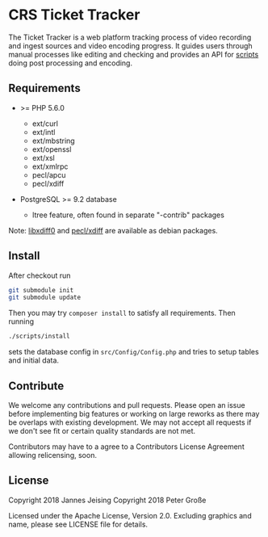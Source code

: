 CRS Ticket Tracker
==================

The Ticket Tracker is a web platform tracking process of video recording and
ingest sources and video encoding progress. It guides users through manual processes like editing and checking and provides an API for [scripts](https://github.com/crs-tools/crs-scripts) doing post processing and encoding.


Requirements
------------

- \>= PHP 5.6.0
  - ext/curl
  - ext/intl
  - ext/mbstring
  - ext/openssl
  - ext/xsl
  - ext/xmlrpc
  - pecl/apcu
  - pecl/xdiff

- PostgreSQL >= 9.2 database
  - ltree feature, often found in separate "-contrib" packages

Note: [libxdiff0](https://github.com/a-tze/libxdiff ) and [pecl/xdiff](https://github.com/a-tze/php5-xdiff) are available as debian packages.


Install
-------
After checkout run

```bash
git submodule init
git submodule update
```

Then you may try `composer install` to satisfy all requirements. Then running

```bash
./scripts/install
```

sets the database config in `src/Config/Config.php` and tries to setup tables
and initial data.


Contribute
----------

We welcome any contributions and pull requests.
Please open an issue before implementing big features or working on large
reworks as there may be overlaps with existing development.
We may not accept all requests if we don't see fit or certain quality standards
are not met.

Contributors may have to a agree to a Contributors License Agreement allowing
relicensing, soon.


License
-------

Copyright 2018 Jannes Jeising
Copyright 2018 Peter Große

Licensed under the Apache License, Version 2.0.
Excluding graphics and name, please see LICENSE file for details.
